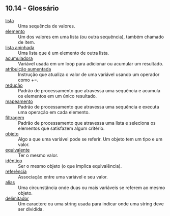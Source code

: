 ## 10.14 - Glossário

<dl>
<dt><a id="glos:lista" href="#termo:lista">lista</a></dt>
<dd>Uma sequência de valores.</dd>

<dt><a id="glos:elemento" href="#termo:elemento">elemento</a></dt>
<dd>Um dos valores em uma lista (ou outra sequência), também chamado de item.</dd>

<dt><a id="glos:lista aninhada" href="#termo:lista aninhada">lista aninhada</a></dt>
<dd>Uma lista que é um elemento de outra lista.</dd>

<dt><a id="glos:acumuladora" href="#termo:acumuladora">acumuladora</a></dt>
<dd>Variável usada em um loop para adicionar ou acumular um resultado.</dd>

<dt><a id="glos:atribuição aumentada" href="#termo:atribuição aumentada">atribuição aumentada</a></dt>
<dd>Instrução que atualiza o valor de uma variável usando um operador como +=.</dd>

<dt><a id="glos:redução" href="#termo:redução">redução</a></dt>
<dd>Padrão de processamento que atravessa uma sequência e acumula os elementos em um único resultado.</dd>

<dt><a id="glos:mapeamento" href="#termo:mapeamento">mapeamento</a></dt>
<dd>Padrão de processamento que atravessa uma sequência e executa uma operação em cada elemento.</dd>

<dt><a id="glos:filtragem" href="#termo:filtragem">filtragem</a></dt>
<dd>Padrão de processamento que atravessa uma lista e seleciona os elementos que satisfazem algum critério.</dd>

<dt><a id="glos:objeto" href="#termo:objeto">objeto</a></dt>
<dd>Algo a que uma variável pode se referir. Um objeto tem um tipo e um valor.</dd>

<dt><a id="glos:equivalente" href="#termo:equivalente">equivalente</a></dt>
<dd>Ter o mesmo valor.</dd>

<dt><a id="glos:idêntico" href="#termo:idêntico">idêntico</a></dt>
<dd>Ser o mesmo objeto (o que implica equivalência).</dd>

<dt><a id="glos:referência" href="#termo:referência">referência</a></dt>
<dd>Associação entre uma variável e seu valor.</dd>

<dt><a id="glos:alias" href="#termo:alias">alias</a></dt>
<dd>Uma circunstância onde duas ou mais variáveis se referem ao mesmo objeto.</dd>

<dt><a id="glos:delimitador" href="#termo:delimitador">delimitador</a></dt>
<dd>Um caractere ou uma string usada para indicar onde uma string deve ser dividida.</dd>

</dl>
